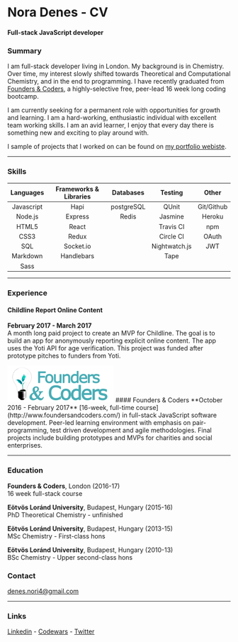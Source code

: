 
# Nora Denes - CV
#### Full-stack JavaScript developer

### Summary
I am full-stack developer living in London. My background is in Chemistry. Over time, my interest slowly shifted towards Theoretical and Computational Chemistry, and in the end to programming. I have recently graduated from [Founders & Coders](http://www.foundersandcoders.com/), a highly-selective free, peer-lead 16 week long coding bootcamp.

I am currently seeking for a permanent role with opportunities for growth and learning. I am
a hard-working, enthusiastic individual with excellent team working skills.
I am an avid learner, I enjoy that every day there is something new and exciting to play around with.

I sample of projects that I  worked on can be found on  [ my portfolio webiste](https://denesnori.github.io/portfolio-website/).

-----------------------------------------------------

### Skills

|    Languages    |  Frameworks & Libraries     |   Databases  |     Testing     |   Other     |
|:---------------:|:---------------------------:|:------------:|:--------------: |:-----------:|
|    Javascript   |            Hapi             |  postgreSQL  |     QUnit       |  Git/Github |  
|     Node.js     |           Express           |    Redis     |    Jasmine      |  Heroku     |
|     HTML5       |           React             |              |    Travis CI    |  npm        |
|     CSS3        |           Redux             |              |    Circle CI    |  OAuth      |   
|    	SQL       |         Socket.io           |              |  Nightwatch.js  |  JWT        |
|    Markdown     |        Handlebars           |              |     Tape        |             |
|     Sass        |                             |              |                 |             |       
--------------------------------------------------------

### Experience

#### Childline Report Online Content  
**February 2017 - March 2017**  
A month long paid project to create an MVP for Childline. The goal is to build an app for anonymously reporting explicit online content.  The app uses the Yoti API for age verification. This project was funded after prototype pitches to funders from Yoti.


 <img src="./img/fac.png" width="240">
#### Founders & Coders      
**October 2016 - February 2017**    
[16-week, full-time course](http://www.foundersandcoders.com/) in full-stack JavaScript software development.
Peer-led learning environment with emphasis on pair-programming, test driven
development and agile methodologies. Final projects include building prototypes and MVPs for charities and social enterprises.

--------------------------------------------------------------------------------------------------

### Education
**Founders & Coders**, London (2016-17) <br>
16 week full-stack course

**Eötvös Loránd University**, Budapest, Hungary (2015-16) <br>
PhD Theoretical Chemistry - unfinished

**Eötvös Loránd University**, Budapest, Hungary (2013-15) <br>
MSc Chemistry - First-class hons

**Eötvös Loránd University**, Budapest, Hungary (2010-13) <br>
BSc Chemistry - Upper second-class hons


### Contact

denes.nori4@gmail.com <br>

----------------------------------------------------------------------

### Links
[Linkedin](https://www.linkedin.com/in/n%C3%B3ra-d%C3%A9nes-1974a0112) -
[Codewars](https://www.codewars.com/users/denesnori) -
[Twitter](https://twitter.com/denesnori)
